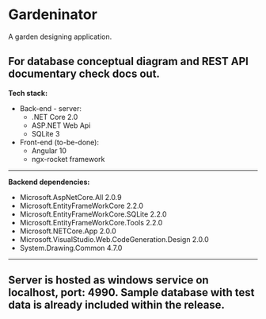 # Gardeninator
A garden designing application.

For database conceptual diagram and REST API documentary check docs out.
---------------------
**Tech stack:**
- Back-end - server:
  - .NET Core 2.0
  - ASP.NET Web Api
  - SQLite 3
- Front-end (to-be-done):
  - Angular 10
  - ngx-rocket framework
---------------------
**Backend dependencies:**
- Microsoft.AspNetCore.All 2.0.9
- Microsoft.EntityFrameWorkCore 2.2.0
- Microsoft.EntityFrameWorkCore.SQLite 2.2.0
- Microsoft.EntityFrameWorkCore.Tools 2.2.0
- Microsoft.NETCore.App 2.0.0
- Microsoft.VisualStudio.Web.CodeGeneration.Design 2.0.0
- System.Drawing.Common 4.7.0
---------------------
Server is hosted as windows service on localhost, port: 4990.
Sample database with test data is already included within the release.
---------------------
